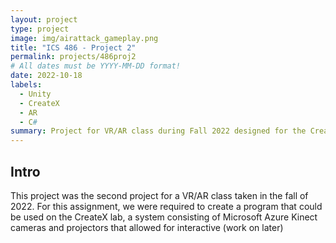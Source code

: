 ```yaml
---
layout: project
type: project
image: img/airattack_gameplay.png
title: "ICS 486 - Project 2"
permalink: projects/486proj2
# All dates must be YYYY-MM-DD format!
date: 2022-10-18
labels:
  - Unity
  - CreateX
  - AR
  - C#
summary: Project for VR/AR class during Fall 2022 designed for the CreateX lab at UH West Oahu.
---
```


## Intro

This project was the second project for a VR/AR class taken in the fall of 2022. For this assignment, we were required to create a program that could be used on the CreateX lab, a system consisting of Microsoft Azure Kinect cameras and projectors that allowed for interactive (work on later)

